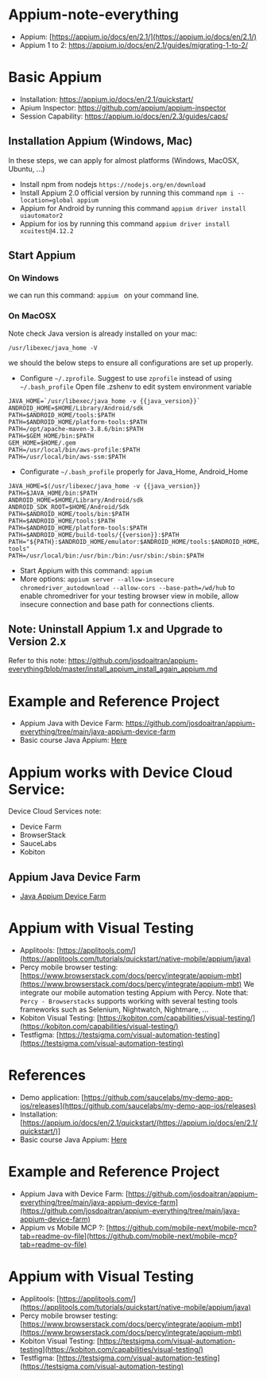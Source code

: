 # Appium-note-everything
- Appium: [https://appium.io/docs/en/2.1/](https://appium.io/docs/en/2.1/)
- Appium 1 to 2: https://appium.io/docs/en/2.1/guides/migrating-1-to-2/

# Basic Appium
- Installation: https://appium.io/docs/en/2.1/quickstart/
- Apium Inspector: https://github.com/appium/appium-inspector
- Session Capability: https://appium.io/docs/en/2.3/guides/caps/

## Installation Appium (Windows, Mac)
In these steps, we can apply for almost platforms (Windows, MacOSX, Ubuntu, ...)
- Install npm from nodejs
`https://nodejs.org/en/download`
- Install Appium 2.0 official version by running this command
`npm i --location=global appium`
- Appium for Android by running this command
`appium driver install uiautomator2 `
- Appium for ios by running this command
`appium driver install xcuitest@4.12.2`

## Start Appium
### On Windows
we can run this command: `appium ` on your command line.
### On MacOSX
Note check Java version is already installed on your mac:
```
/usr/libexec/java_home -V
```
we should the below steps to ensure all configurations are set up properly.
- Configure `~/.zprofile`. Suggest to use `zprofile` instead of using `~/.bash_profile`
  Open file .zshenv to edit system environment variable
  
```
JAVA_HOME=`/usr/libexec/java_home -v {{java_version}}`
ANDROID_HOME=$HOME/Library/Android/sdk
PATH=$ANDROID_HOME/tools:$PATH
PATH=$ANDROID_HOME/platform-tools:$PATH
PATH=/opt/apache-maven-3.8.6/bin:$PATH
PATH=$GEM_HOME/bin:$PATH
GEM_HOME=$HOME/.gem
PATH=/usr/local/bin/aws-profile:$PATH
PATH=/usr/local/bin/aws-ssm:$PATH
```
- Configurate `~/.bash_profile` properly for Java_Home, Android_Home
```
JAVA_HOME=$(/usr/libexec/java_home -v {{java_version}}
PATH=$JAVA_HOME/bin:$PATH
ANDROID_HOME=$HOME/Library/Android/sdk
ANDROID_SDK_ROOT=$HOME/Android/Sdk
PATH=$ANDROID_HOME/tools/bin:$PATH
PATH=$ANDROID_HOME/tools:$PATH
PATH=$ANDROID_HOME/platform-tools:$PATH
PATH=$ANDROID_HOME/build-tools/{{version}}:$PATH
PATH="${PATH}:$ANDROID_HOME/emulator:$ANDROID_HOME/tools:$ANDROID_HOME/tools/bin:$ANDROID_HOME/platform-tools"
PATH=/usr/local/bin:/usr/bin:/bin:/usr/sbin:/sbin:$PATH
```
- Start Appium with this command: `appium`
- More options: `appium server --allow-insecure chromedriver_autodownload --allow-cors --base-path=/wd/hub` to enable chromedriver for your testing browser view in mobile, allow insecure connection and base path for connections clients.


## Note: Uninstall Appium 1.x and Upgrade to Version 2.x
Refer to this note: https://github.com/josdoaitran/appium-everything/blob/master/install_appium_install_again_appium.md

# Example and Reference Project
- Appium Java with Device Farm: https://github.com/josdoaitran/appium-everything/tree/main/java-appium-device-farm
- Basic course Java Appium: [Here](./java-appium-free-course/readme.md)

# Appium works with Device Cloud Service:
Device Cloud Services note:
-  Device Farm
-  BrowserStack
-  SauceLabs
-  Kobiton

## Appium Java Device Farm
- [Java Appium Device Farm](https://github.com/josdoaitran/appium-everything/tree/master/java-appium-device-farm)

# Appium with Visual Testing
- Applitools: [https://applitools.com/](https://applitools.com/tutorials/quickstart/native-mobile/appium/java)
- Percy mobile browser testing: [https://www.browserstack.com/docs/percy/integrate/appium-mbt](https://www.browserstack.com/docs/percy/integrate/appium-mbt)
We integrate our mobile automation testing Appium with Percy.
Note that: `Percy - Browserstacks` supports working with several testing tools frameworks such as Selenium, Nightwatch, Nightmare, ...
- Kobiton Visual Testing: [https://kobiton.com/capabilities/visual-testing/](https://kobiton.com/capabilities/visual-testing/)
- Testfigma: [https://testsigma.com/visual-automation-testing](https://testsigma.com/visual-automation-testing)

# References
- Demo application: [https://github.com/saucelabs/my-demo-app-ios/releases](https://github.com/saucelabs/my-demo-app-ios/releases)
- Installation: [https://appium.io/docs/en/2.1/quickstart/(https://appium.io/docs/en/2.1/quickstart/)]
- Basic course Java Appium: [Here](./java-appium-free-course/readme.md)

# Example and Reference Project
- Appium Java with Device Farm: [https://github.com/josdoaitran/appium-everything/tree/main/java-appium-device-farm](https://github.com/josdoaitran/appium-everything/tree/main/java-appium-device-farm)
- Appium vs Mobile MCP ?: [https://github.com/mobile-next/mobile-mcp?tab=readme-ov-file](https://github.com/mobile-next/mobile-mcp?tab=readme-ov-file)

# Appium with Visual Testing
- Applitools: [https://applitools.com/](https://applitools.com/tutorials/quickstart/native-mobile/appium/java)
- Percy mobile browser testing: [https://www.browserstack.com/docs/percy/integrate/appium-mbt](https://www.browserstack.com/docs/percy/integrate/appium-mbt)
- Kobiton Visual Testing: [https://testsigma.com/visual-automation-testing](https://kobiton.com/capabilities/visual-testing/)
- Testfigma: [https://testsigma.com/visual-automation-testing](https://testsigma.com/visual-automation-testing)